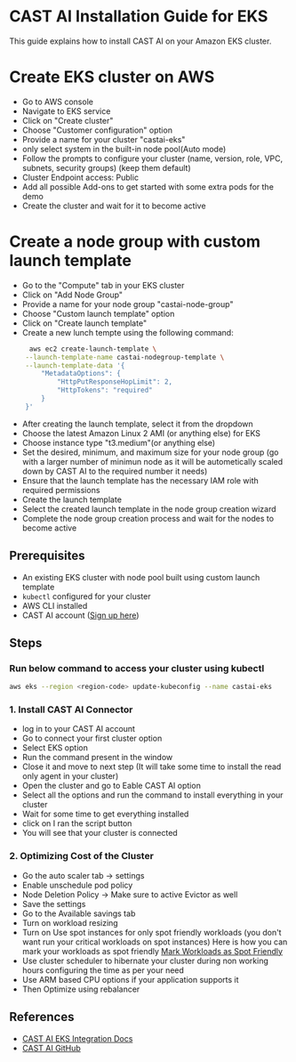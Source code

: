 # CAST AI Installation Guide for EKS

This guide explains how to install CAST AI on your Amazon EKS cluster.

# Create EKS cluster on AWS
- Go to AWS console
- Navigate to EKS service
- Click on "Create cluster"
- Choose "Customer configuration" option
- Provide a name for your cluster "castai-eks"
- only select system in the built-in node pool(Auto mode)
- Follow the prompts to configure your cluster (name, version, role, VPC, subnets, security groups) (keep them default)
- Cluster Endpoint access: Public 
- Add all possible Add-ons to get started with some extra pods for the demo
- Create the cluster and wait for it to become active


# Create a node group with custom launch template
- Go to the "Compute" tab in your EKS cluster
- Click on "Add Node Group"
- Provide a name for your node group "castai-node-group"
- Choose "Custom launch template" option
- Click on "Create launch template"
- Create a new lunch tempte using the following command:
```sh
     aws ec2 create-launch-template \
    --launch-template-name castai-nodegroup-template \
    --launch-template-data '{
        "MetadataOptions": {
            "HttpPutResponseHopLimit": 2,
            "HttpTokens": "required"
        }
    }'
```
- After creating the launch template, select it from the dropdown
- Choose the latest Amazon Linux 2 AMI (or anything else) for EKS
- Choose instance type "t3.medium"(or anything else)
- Set the desired, minimum, and maximum size for your node group (go with a larger number of minimun node as it will be autometically scaled down by CAST AI to the required number it needs)
- Ensure that the launch template has the necessary IAM role with required permissions
- Create the launch template
- Select the created launch template in the node group creation wizard
- Complete the node group creation process and wait for the nodes to become active

## Prerequisites

- An existing EKS cluster with node pool built using custom launch template
- `kubectl` configured for your cluster
- AWS CLI installed
- CAST AI account ([Sign up here](https://app.cast.ai/signup))


## Steps
### Run below command to access your cluster using kubectl
```sh
aws eks --region <region-code> update-kubeconfig --name castai-eks
```
### 1. Install CAST AI Connector
- log in to your CAST AI account
- Go to connect your first cluster option 
- Select EKS option
- Run the command present in the window
- Close it and move to next step (It will take some time to install the read only agent in your cluster)
- Open the cluster and go to Eable CAST AI option
- Select all the options and run the command to install everything in your cluster
- Wait for some time to get everything installed
- click on I ran the script button
- You will see that your cluster is connected

### 2. Optimizing Cost of the Cluster
- Go the auto scaler tab -> settings
- Enable unschedule pod policy
- Node Deletion Policy -> Make sure to active Evictor as well
- Save the settings
- Go to the Available savings tab
- Turn on workload resizing
- Turn on Use spot instances for only spot friendly workloads (you don't want run your critical workloads on spot instances) Here is how you can mark your workloads as spot friendly  [Mark Workloads as Spot Friendly](https://docs.cast.ai/docs/spot#supported-workload-configurations)
- Use cluster scheduler to hibernate your cluster during non working hours configuring the time as per your need
- Use ARM based CPU options if your application supports it
- Then Optimize using rebalancer


## References

- [CAST AI EKS Integration Docs](https://docs.cast.ai/docs/step-by-step-guide-to-connecting-your-cluster)
- [CAST AI GitHub](https://docs.cast.ai/docs/getting-started)
